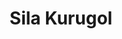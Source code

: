 ---
layout: page
title: Sila Kurugol
order: 2011-08
grad_date: 'August 2011'
lastname: Kurogol
description: PhD Graduate
importance: 1
category: work
current: false 
position: Graduate
current_pos: Post-Doc at Boston Children’s Hospital
Thesis: Machine Learning and Model Based 3D Segmentation Algorithms for Challenging Medical Imaging Problems 
---